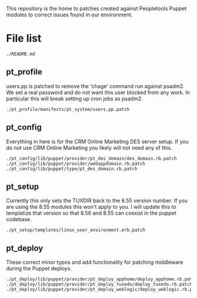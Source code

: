 This repository is the home to patches created against Peopletools Puppet
modules to correct issues found in our environment.

# File list
    ./README.md

## pt_profile
users.pp is patched to remove the 'chage' command run against psadm2.
We set a real password and do not want this user blocked from any work. In 
particular this will break setting up cron jobs as psadm2.

    ./pt_profile/manifests/pt_system/users.pp.patch

## pt_config
Everything in here is for the CRM Online Marketing DES server setup. If you do
not use CRM Online Marketing you likely will not need any of this.

    ./pt_config/lib/puppet/provider/pt_des_domain/des_domain.rb.patch
    ./pt_config/lib/puppet/provider/webappdomain.rb.patch
    ./pt_config/lib/puppet/type/pt_des_domain.rb.patch

## pt_setup
Currently this only sets the TUXDIR back to the 8.55 version number. If you are
using the 8.55 modules this won't apply to you. I will update this to templatize
that version so that 8.56 and 8.55 can coexist in the puppet codebase.

    ./pt_setup/templates/linux_user_environment.erb.patch

## pt_deploy
These correct minor typos and add functionality for patching middleware during 
the Puppet deploys.

    ./pt_deploy/lib/puppet/provider/pt_deploy_apphome/deploy_apphome.rb.patch
    ./pt_deploy/lib/puppet/provider/pt_deploy_tuxedo/deploy_tuxedo.rb.patch
    ./pt_deploy/lib/puppet/provider/pt_deploy_weblogic/deploy_weblogic.rb.patch
